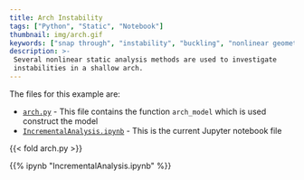 ```yaml
---
title: Arch Instability
tags: ["Python", "Static", "Notebook"]
thumbnail: img/arch.gif
keywords: ["snap through", "instability", "buckling", "nonlinear geometry", "incremental", "arc length"]
description: >-
 Several nonlinear static analysis methods are used to investigate
 instabilities in a shallow arch.
---
```



The files for this example are:
- [`arch.py`](./arch.py) - This file contains the function `arch_model` which is used construct the model
- [`IncrementalAnalysis.ipynb`](IncrementalAnalysis.ipynb) - This is the current Jupyter notebook file

{{< fold arch.py >}}

{{% ipynb "IncrementalAnalysis.ipynb" %}}
